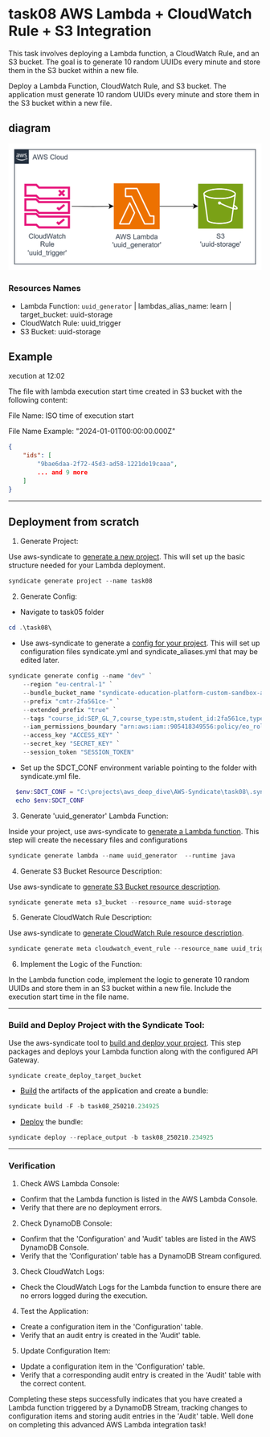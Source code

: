 # task08 AWS Lambda + CloudWatch Rule + S3 Integration

This task involves deploying a Lambda function, a CloudWatch Rule, and an S3 bucket. The goal is to generate 10 random UUIDs every minute and store them in the S3 bucket within a new file.

Deploy a Lambda Function, CloudWatch Rule, and S3 bucket. The application must generate 10 random UUIDs every minute and store them in the S3 bucket within a new file.
##  diagram

![diagram](img.png)

### Resources Names
+ Lambda Function: `uuid_generator` | lambdas_alias_name: learn | target_bucket: uuid-storage
+ CloudWatch Rule: uuid_trigger
+ S3 Bucket: uuid-storage

## Example
xecution at 12:02

The file with lambda execution start time created in S3 bucket with the following content:

File Name: ISO time of execution start

File Name Example: "2024-01-01T00:00:00.000Z"
```json
{
    "ids": [
        "9bae6daa-2f72-45d3-ad58-1221de19caaa",
        ... and 9 more
    ]
}
```

---

## Deployment from scratch
1. Generate Project:

Use aws-syndicate to [generate a new project](https://github.com/epam/aws-syndicate/wiki/2.-Quick-start#221-creating-project-files). This will set up the basic structure needed for your Lambda deployment.
```powershell
syndicate generate project --name task08
```
2. Generate Config:

+ Navigate to task05 folder
```powershell
cd .\task08\
```
* Use aws-syndicate to generate a [config for your project](https://github.com/epam/aws-syndicate/wiki/2.-Quick-start#222-creating-configuration-files-for-environment3. ).
  This will set up configuration files syndicate.yml and syndicate_aliases.yml that may be edited later.
```powershell
syndicate generate config --name "dev" `
    --region "eu-central-1" `
    --bundle_bucket_name "syndicate-education-platform-custom-sandbox-artifacts-sbox02/2fa561ce/task08" `
    --prefix "cmtr-2fa561ce-" `
    --extended_prefix "true" `
    --tags "course_id:SEP_GL_7,course_type:stm,student_id:2fa561ce,type:student" `
    --iam_permissions_boundary "arn:aws:iam::905418349556:policy/eo_role_boundary" `
    --access_key "ACCESS_KEY" `
    --secret_key "SECRET_KEY" `
    --session_token "SESSION_TOKEN"
```

* Set up the SDCT_CONF environment variable pointing to the folder with syndicate.yml file.
```powershell
  $env:SDCT_CONF = "C:\projects\aws_deep_dive\AWS-Syndicate\task08\.syndicate-config-dev"
  echo $env:SDCT_CONF
```
3. Generate 'uuid_generator' Lambda Function:

Inside your project, use aws-syndicate to [generate a Lambda function](https://github.com/epam/aws-syndicate/wiki/2.-Quick-start#224-creating-lambda-files). This step will create the necessary files and configurations
```powershell
syndicate generate lambda --name uuid_generator  --runtime java
```

4. Generate S3 Bucket Resource Description:

Use aws-syndicate to [generate S3 Bucket resource description](https://github.com/epam/aws-syndicate/wiki/4.-Resources-Meta-Descriptions#44-s3-bucket).
```powershell
syndicate generate meta s3_bucket --resource_name uuid-storage
```

5. Generate CloudWatch Rule Description:

Use aws-syndicate to [generate CloudWatch Rule resource description](https://github.com/epam/aws-syndicate/wiki/4.-Resources-Meta-Descriptions#43-cloudwatch-event-rule).
```powershell
syndicate generate meta cloudwatch_event_rule --resource_name uuid_trigger --rule_type schedule --expression "cron(* * ? * * *)"
```

6. Implement the Logic of the Function:

In the Lambda function code, implement the logic to generate 10 random UUIDs and store them in an S3 bucket within a new file. Include the execution start time in the file name.

---

### Build and Deploy Project with the Syndicate Tool:

Use the aws-syndicate tool to [build and deploy your project](https://github.com/epam/aws-syndicate/wiki/2.-Quick-start#231-create-an-s3-bucket-for-aws-syndicate-artifacts). This step packages and deploys your Lambda function along with the configured API Gateway.
```powershell
syndicate create_deploy_target_bucket
```

+ [Build](https://videoportal.epam.com/video/qYLn4xd7) the artifacts of the application and create a bundle:
```powershell
syndicate build -F -b task08_250210.234925
```
+ [Deploy](https://videoportal.epam.com/video/AaZWOPjY) the bundle:
```powershell
syndicate deploy --replace_output -b task08_250210.234925
```

---

### Verification
1.  Check AWS Lambda Console:

+ Confirm that the Lambda function is listed in the AWS Lambda Console.
+ Verify that there are no deployment errors.

2. Check DynamoDB Console:

+ Confirm that the 'Configuration' and 'Audit' tables are listed in the AWS DynamoDB Console.
+ Verify that the 'Configuration' table has a DynamoDB Stream configured.

3. Check CloudWatch Logs:

+ Check the CloudWatch Logs for the Lambda function to ensure there are no errors logged during the execution.
4. Test the Application:

+ Create a configuration item in the 'Configuration' table.
+ Verify that an audit entry is created in the 'Audit' table.
5. Update Configuration Item:

+ Update a configuration item in the 'Configuration' table.
+ Verify that a corresponding audit entry is created in the 'Audit' table with the correct content.

Completing these steps successfully indicates that you have created a Lambda function triggered by a DynamoDB Stream, tracking changes to configuration items and storing audit entries in the 'Audit' table. Well done on completing this advanced AWS Lambda integration task!
